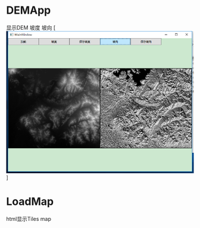 # DEMApp 
显示DEM 坡度 坡向
[![](https://github.com/lwngreat/DEMApp/blob/master/pics/DEM-aspect.png)]
# LoadMap
html显示Tiles map
